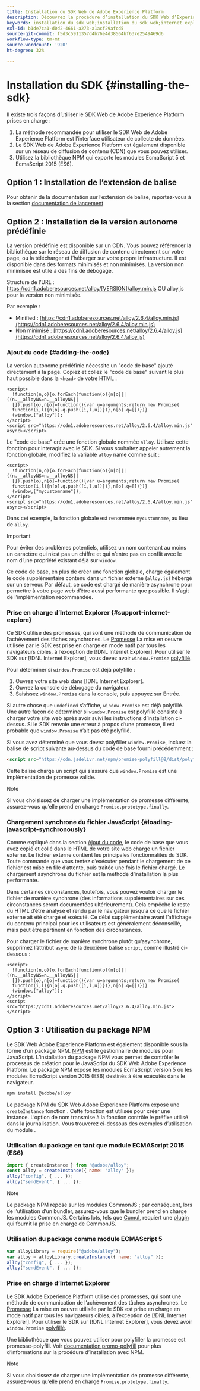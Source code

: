 ```yaml
---
title: Installation du SDK Web de Adobe Experience Platform
description: Découvrez la procédure d’installation du SDK Web d’Experience Platform.
keywords: installation du sdk web;installation du sdk web;internet explorer;promesse;package npm
exl-id: b1de7ca1-d0d2-4661-a273-a1acf29afcd5
source-git-commit: f5d3c5911357d4b76e4d38564bf637e2549469d6
workflow-type: tm+mt
source-wordcount: '920'
ht-degree: 32%

---
```


# Installation du SDK {#installing-the-sdk}

Il existe trois façons d’utiliser le SDK Web de Adobe Experience Platform prises en charge :

1. La méthode recommandée pour utiliser le SDK Web de Adobe Experience Platform est l’interface utilisateur de collecte de données.
1. Le SDK Web de Adobe Experience Platform est également disponible sur un réseau de diffusion de contenu (CDN) que vous pouvez utiliser.
1. Utilisez la bibliothèque NPM qui exporte les modules EcmaScript 5 et EcmaScript 2015 (ES6).

## Option 1 : Installation de l’extension de balise

Pour obtenir de la documentation sur l’extension de balise, reportez-vous à la section [documentation de lancement](../../tags/extensions/web/sdk/overview.md)

## Option 2 : Installation de la version autonome prédéfinie

La version prédéfinie est disponible sur un CDN. Vous pouvez référencer la bibliothèque sur le réseau de diffusion de contenu directement sur votre page, ou la télécharger et l’héberger sur votre propre infrastructure. Il est disponible dans des formats minimisés et non minimisés. La version non minimisée est utile à des fins de débogage.

Structure de l’URL : https://cdn1.adoberesources.net/alloy/[VERSION]/alloy.min.js OU alloy.js pour la version non minimisée.

Par exemple :


* Minified : [https://cdn1.adoberesources.net/alloy/2.6.4/alloy.min.js](https://cdn1.adoberesources.net/alloy/2.6.4/alloy.min.js)
* Non minimisé : [https://cdn1.adoberesources.net/alloy/2.6.4/alloy.js](https://cdn1.adoberesources.net/alloy/2.6.4/alloy.js)


### Ajout du code {#adding-the-code}

La version autonome prédéfinie nécessite un &quot;code de base&quot; ajouté directement à la page. Copiez et collez le &quot;code de base&quot; suivant le plus haut possible dans la `<head>` de votre HTML :

```markup
<script>
  !function(n,o){o.forEach(function(o){n[o]||((n.__alloyNS=n.__alloyNS||
  []).push(o),n[o]=function(){var u=arguments;return new Promise(
  function(i,l){n[o].q.push([i,l,u])})},n[o].q=[])})}
  (window,["alloy"]);
</script>
<script src="https://cdn1.adoberesources.net/alloy/2.6.4/alloy.min.js" async></script>
```

Le &quot;code de base&quot; crée une fonction globale nommée `alloy`. Utilisez cette fonction pour interagir avec le SDK. Si vous souhaitez appeler autrement la fonction globale, modifiez la variable `alloy` name comme suit :

```markup
<script>
  !function(n,o){o.forEach(function(o){n[o]||((n.__alloyNS=n.__alloyNS||
  []).push(o),n[o]=function(){var u=arguments;return new Promise(
  function(i,l){n[o].q.push([i,l,u])})},n[o].q=[])})}
  (window,["mycustomname"]);
</script>
<script src="https://cdn1.adoberesources.net/alloy/2.6.4/alloy.min.js" async></script>
```

Dans cet exemple, la fonction globale est renommée `mycustomname`, au lieu de `alloy`.

>[!IMPORTANT]
>
>Pour éviter des problèmes potentiels, utilisez un nom contenant au moins un caractère qui n’est pas un chiffre et qui n’entre pas en conflit avec le nom d’une propriété existant déjà sur `window`.

Ce code de base, en plus de créer une fonction globale, charge également le code supplémentaire contenu dans un fichier externe \(`alloy.js`\) hébergé sur un serveur. Par défaut, ce code est chargé de manière asynchrone pour permettre à votre page web d’être aussi performante que possible. Il s’agit de l’implémentation recommandée.

### Prise en charge d’Internet Explorer {#support-internet-explore}

Ce SDK utilise des promesses, qui sont une méthode de communication de l’achèvement des tâches asynchrones. Le [Promesse](https://developer.mozilla.org/fr-FR/docs/Web/JavaScript/Reference/Global_Objects/Promise) La mise en oeuvre utilisée par le SDK est prise en charge en mode natif par tous les navigateurs cibles, à l’exception de [!DNL Internet Explorer]. Pour utiliser le SDK sur [!DNL Internet Explorer], vous devez avoir `window.Promise` [polyfillé](https://remysharp.com/2010/10/08/what-is-a-polyfill).

Pour déterminer si `window.Promise` est déjà polyfillé :

1. Ouvrez votre site web dans [!DNL Internet Explorer].
1. Ouvrez la console de débogage du navigateur.
1. Saisissez `window.Promise` dans la console, puis appuyez sur Entrée.

Si autre chose que `undefined` s’affiche, `window.Promise` est déjà polyfillé. Une autre façon de déterminer si `window.Promise` est polyfillé consiste à charger votre site web après avoir suivi les instructions d’installation ci-dessus. Si le SDK renvoie une erreur à propos d’une promesse, il est probable que `window.Promise` n’ait pas été polyfillé.

Si vous avez déterminé que vous devez polyfiller `window.Promise`, incluez la balise de script suivante au-dessus du code de base fourni précédemment :

```html
<script src="https://cdn.jsdelivr.net/npm/promise-polyfill@8/dist/polyfill.min.js"></script>
```

Cette balise charge un script qui s’assure que `window.Promise` est une implémentation de promesse valide.

>[!NOTE]
>
>Si vous choisissez de charger une implémentation de promesse différente, assurez-vous qu’elle prend en charge `Promise.prototype.finally`.

### Chargement synchrone du fichier JavaScript {#loading-javascript-synchronously}

Comme expliqué dans la section [Ajout du code](#adding-the-code), le code de base que vous avez copié et collé dans le HTML de votre site web charge un fichier externe. Le fichier externe contient les principales fonctionnalités du SDK. Toute commande que vous tentez d’exécuter pendant le chargement de ce fichier est mise en file d’attente, puis traitée une fois le fichier chargé. Le chargement asynchrone du fichier est la méthode d’installation la plus performante.

Dans certaines circonstances, toutefois, vous pouvez vouloir charger le fichier de manière synchrone \(des informations supplémentaires sur ces circonstances seront documentées ultérieurement\). Cela empêche le reste du HTML d’être analysé et rendu par le navigateur jusqu’à ce que le fichier externe ait été chargé et exécuté. Ce délai supplémentaire avant l’affichage du contenu principal pour les utilisateurs est généralement déconseillé, mais peut être pertinent en fonction des circonstances.

Pour charger le fichier de manière synchrone plutôt qu’asynchrone, supprimez l’attribut `async` de la deuxième balise `script`, comme illustré ci-dessous :

```markup
<script>
  !function(n,o){o.forEach(function(o){n[o]||((n.__alloyNS=n.__alloyNS||
  []).push(o),n[o]=function(){var u=arguments;return new Promise(
  function(i,l){n[o].q.push([i,l,u])})},n[o].q=[])})}
  (window,["alloy"]);
</script>
<script src="https://cdn1.adoberesources.net/alloy/2.6.4/alloy.min.js"></script>
```

## Option 3 : Utilisation du package NPM

Le SDK Web Adobe Experience Platform est également disponible sous la forme d’un package NPM. [NPM](https://www.npmjs.com) est le gestionnaire de modules pour JavaScript. L’installation du package NPM vous permet de contrôler le processus de création pour le JavaScript du SDK Web Adobe Experience Platform. Le package NPM expose les modules EcmaScript version 5 ou les modules EcmaScript version 2015 (ES6) destinés à être exécutés dans le navigateur.

```bash
npm install @adobe/alloy
```

Le package NPM du SDK Web Adobe Experience Platform expose une `createInstance` fonction . Cette fonction est utilisée pour créer une instance. L’option de nom transmise à la fonction contrôle le préfixe utilisé dans la journalisation. Vous trouverez ci-dessous des exemples d’utilisation du module .

### Utilisation du package en tant que module ECMAScript 2015 (ES6)

```javascript
import { createInstance } from "@adobe/alloy";
const alloy = createInstance({ name: "alloy" });
alloy("config", { ... });
alloy("sendEvent", { ... });
```

>[!NOTE]
>
>Le package NPM repose sur les modules CommonJS ; par conséquent, lors de l’utilisation d’un bundler, assurez-vous que le bundler prend en charge les modules CommonJS. Certains lots, tels que [Cumul](https://rollupjs.org), requiert une [plugin](https://www.npmjs.com/package/@rollup/plugin-commonjs) qui fournit la prise en charge de CommonJS.

### Utilisation du package comme module ECMAScript 5

```javascript
var alloyLibrary = require("@adobe/alloy");
var alloy = alloyLibrary.createInstance({ name: "alloy" });
alloy("config", { ... });
alloy("sendEvent", { ... });
```

### Prise en charge d’Internet Explorer

Le SDK Adobe Experience Platform utilise des promesses, qui sont une méthode de communication de l’achèvement des tâches asynchrones. Le [Promesse](https://developer.mozilla.org/en-US/docs/Web/JavaScript/Reference/Global_Objects/Promise) La mise en oeuvre utilisée par le SDK est prise en charge en mode natif par tous les navigateurs cibles, à l’exception de [!DNL Internet Explorer]. Pour utiliser le SDK sur [!DNL Internet Explorer], vous devez avoir `window.Promise` [polyfillé](https://remysharp.com/2010/10/08/what-is-a-polyfill).

Une bibliothèque que vous pouvez utiliser pour polyfiller la promesse est promesse-polyfill. Voir [documentation promo-polyfill](https://www.npmjs.com/package/promise-polyfill) pour plus d’informations sur la procédure d’installation avec NPM.

>[!NOTE]
>
>Si vous choisissez de charger une implémentation de promesse différente, assurez-vous qu’elle prend en charge `Promise.prototype.finally`.
